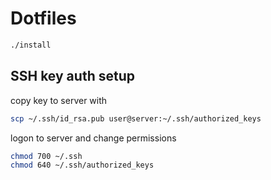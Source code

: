 # Dotfiles

```bash
./install
```

## SSH key auth setup

copy key to server with

```bash
scp ~/.ssh/id_rsa.pub user@server:~/.ssh/authorized_keys
```

logon to server and change permissions

```bash
chmod 700 ~/.ssh
chmod 640 ~/.ssh/authorized_keys
```
